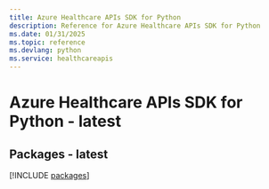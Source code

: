 ```yaml
---
title: Azure Healthcare APIs SDK for Python
description: Reference for Azure Healthcare APIs SDK for Python
ms.date: 01/31/2025
ms.topic: reference
ms.devlang: python
ms.service: healthcareapis
---
```

# Azure Healthcare APIs SDK for Python - latest
## Packages - latest
[!INCLUDE [packages](healthcare-apis-index.md)]